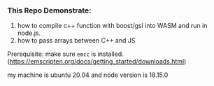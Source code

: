 

### This Repo Demonstrate:
1. how to compile c++ function with boost/gsl into WASM and run in node.js.
2. how to pass arrays between C++ and JS


Prerequisite: 
make sure `emcc` is installed. (https://emscripten.org/docs/getting_started/downloads.html)

my machine is ubuntu 20.04 and node version is 18.15.0